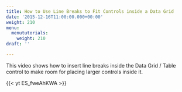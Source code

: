 ```yaml
---
title: How to Use Line Breaks to Fit Controls inside a Data Grid
date: '2015-12-16T11:00:00.000+00:00'
weight: 210
menu:
  menututorials:
    weight: 210
draft: ''

---
```


This video shows how to insert line breaks inside the Data Grid / Table control to make room for placing larger controls inside it.

{{< yt ES_fweAhKWA >}}